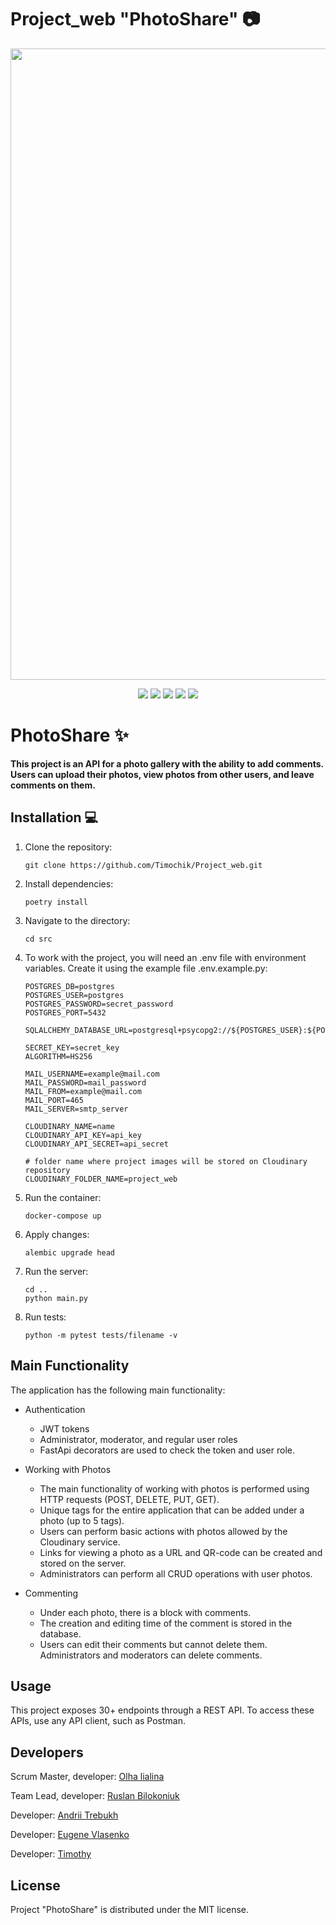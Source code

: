 # Project_web "PhotoShare" 📷

<p align="center">
      <img src="https://i.imgur.com/JGVQtBS.png" width="1010">
</p>

<p align="center">
   <img src="https://img.shields.io/badge/Language-Python-9cf">
   <img src="https://img.shields.io/badge/FastAPI-0.111.0-brightgreen">
   <img src="https://img.shields.io/badge/SQLAlchemy-2.0.30-orange">
   <img src="https://img.shields.io/badge/Pytest-informational">
   <img src="https://img.shields.io/badge/License-MIT-yellow">
</p>


# PhotoShare ✨

**This project is an API for a photo gallery with the ability to add comments. Users can upload their photos, view photos from other users, and leave comments on them.**

## Installation 💻

1. Clone the repository:
    ```
    git clone https://github.com/Timochik/Project_web.git
    ```

2. Install dependencies:
    ```
    poetry install
    ```

3. Navigate to the directory:
    ```
    cd src
    ```

4. To work with the project, you will need an .env file with environment variables. Create it using the example file .env.example.py:
    ```
    POSTGRES_DB=postgres
    POSTGRES_USER=postgres
    POSTGRES_PASSWORD=secret_password
    POSTGRES_PORT=5432

    SQLALCHEMY_DATABASE_URL=postgresql+psycopg2://${POSTGRES_USER}:${POSTGRES_PASSWORD}@localhost:${POSTGRES_PORT}/${POSTGRES_DB}

    SECRET_KEY=secret_key
    ALGORITHM=HS256

    MAIL_USERNAME=example@mail.com
    MAIL_PASSWORD=mail_password
    MAIL_FROM=example@mail.com
    MAIL_PORT=465
    MAIL_SERVER=smtp_server

    CLOUDINARY_NAME=name
    CLOUDINARY_API_KEY=api_key
    CLOUDINARY_API_SECRET=api_secret

    # folder name where project images will be stored on Cloudinary repository
    CLOUDINARY_FOLDER_NAME=project_web
    ```

5. Run the container:
    ```
    docker-compose up
    ```

6. Apply changes:
    ```
    alembic upgrade head
    ```

7. Run the server:
    ```
    cd ..
    python main.py
    ```
    
8. Run tests:  
    ```
    python -m pytest tests/filename -v
    ```

## Main Functionality

The application has the following main functionality:

* Authentication
    * JWT tokens
    * Administrator, moderator, and regular user roles
    * FastApi decorators are used to check the token and user role.

* Working with Photos 

    * The main functionality of working with photos is performed using HTTP requests (POST, DELETE, PUT, GET).
    * Unique tags for the entire application that can be added under a photo (up to 5 tags).
    * Users can perform basic actions with photos allowed by the Cloudinary service.
    * Links for viewing a photo as a URL and QR-code can be created and stored on the server.
    * Administrators can perform all CRUD operations with user photos.

* Commenting

    * Under each photo, there is a block with comments.
    * The creation and editing time of the comment is stored in the database.
    * Users can edit their comments but cannot delete them. Administrators and moderators can delete comments.

## Usage 

This project exposes 30+ endpoints through a REST API. To access these APIs, use any API client, such as Postman.

## Developers 

<div align="">
  <p>Scrum Master, developer: <a href="https://github.com/olhalialina">Olha lialina</a></p>
  <p>Team Lead, developer: <a href="https://github.com/Nyambevos">Ruslan Bilokoniuk</a></p>
  <p>Developer: <a href="https://github.com/andrii-trebukh">Andrii Trebukh</a></p>
  <p>Developer: <a href="https://github.com/Y3vh3n11">Eugene Vlasenko</a></p>
  <p>Developer: <a href="https://github.com/Timochik">Timothy</a></p>
</div>

## License 

Project "PhotoShare" is distributed under the MIT license.
